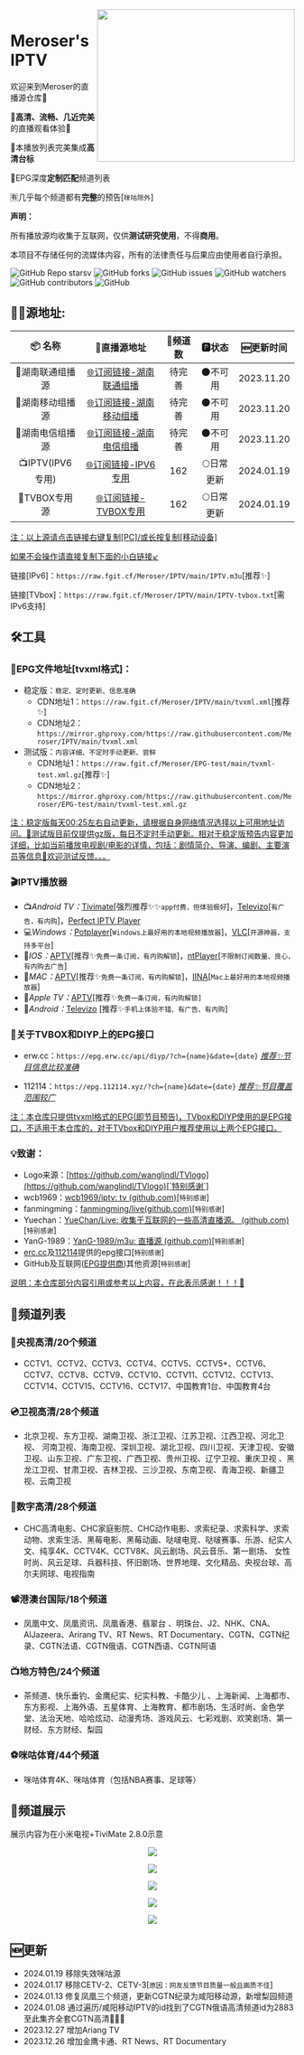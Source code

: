 <img align="right" width="350" height="270" src="https://cdn.jsdelivr.net/gh/Meroser/EPG-test@main/Meroser.png">

# Meroser's IPTV
欢迎来到Meroser的直播源仓库🎉

🎈**高清、流畅、几近完美**的直播观看体验🎈

🔮本播放列表完美集成**高清台标**

💯EPG深度**定制匹配**频道列表

🈶几乎每个频道都有**完整**的预告[`咪咕除外`]

**声明：**

所有播放源均收集于互联网，仅供**测试研究使用**，不得**商用**。

本项目不存储任何的流媒体内容，所有的法律责任与后果应由使用者自行承担。

<p>
<img alt="GitHub Repo stars" src="https://img.shields.io/github/stars/Meroser/IPTV">v
<img alt="GitHub forks" src="https://img.shields.io/github/forks/Meroser/IPTV">
<img alt="GitHub issues" src="https://img.shields.io/github/issues/Meroser/IPTV">
<img alt="GitHub watchers" src="https://img.shields.io/github/watchers/Meroser/IPTV">
<img alt="GitHub contributors" src="https://img.shields.io/github/contributors/Meroser/IPTV">
<img alt="GitHub" src="https://img.shields.io/github/license/Meroser/IPTV">
</p>

## 🏄‍♀️源地址:


|     📦 名称      |                         🔗直播源地址                          | 🔢频道数 |   🅿状态   | 🆕更新时间  |
| :-------------: | :----------------------------------------------------------: | :-----: | :-------: | :--------: |
| 🎠湖南联通组播源 | [🌐订阅链接-湖南联通组播](https://raw.fgit.cf/Meroser/IPTV/main/m3u/IPTV-LT.m3u) | 待完善  |  🌑不可用  | 2023.11.20 |
| 🎡湖南移动组播源 | [🌐订阅链接-湖南移动组播](https://raw.fgit.cf/Meroser/IPTV/main/m3u/IPTV-YD.m3u) | 待完善  |  🌑不可用  | 2023.11.20 |
| 🎢湖南电信组播源 | [🌐订阅链接-湖南电信组播](https://raw.fgit.cf/Meroser/IPTV/main/m3u/IPTV-DX.m3u) | 待完善  |  🌑不可用  | 2023.11.20 |
| 📺IPTV(IPV6专用) | [🌐订阅链接-IPV6专用](https://raw.fgit.cf/Meroser/IPTV/main/IPTV.m3u) |   162   | 🌕日常更新 | 2024.01.19 |
|  🧢TVBOX专用源   | [🌐订阅链接-TVBOX专用](https://raw.fgit.cf/Meroser/IPTV/main/IPTV-tvbox.txt) |   162   | 🌕日常更新 | 2024.01.19 |

<u>注：以上源请点击链接右键复制[PC]/或长按复制[移动设备]</u>

<u>如果不会操作请直接复制下面的小白链接↙</u>

链接[IPv6]：`https://raw.fgit.cf/Meroser/IPTV/main/IPTV.m3u`[推荐✨]

链接[TVbox]：`https://raw.fgit.cf/Meroser/IPTV/main/IPTV-tvbox.txt`[需IPv6支持]

## 🛠️工具
### 📆EPG文件地址[tvxml格式]：
- 稳定版：`稳定、定时更新、信息准确`
  - CDN地址1：`https://raw.fgit.cf/Meroser/IPTV/main/tvxml.xml`[推荐✨]
  - CDN地址2：`https://mirror.ghproxy.com/https://raw.githubusercontent.com/Meroser/IPTV/main/tvxml.xml`
- 测试版：`内容详细、不定时手动更新、尝鲜`
  - CDN地址1：`https://raw.fgit.cf/Meroser/EPG-test/main/tvxml-test.xml.gz`[推荐✨]
  - CDN地址2：`https://mirror.ghproxy.com/https://raw.githubusercontent.com/Meroser/EPG-test/main/tvxml-test.xml.gz`

<u>注：稳定版每天00:25左右自动更新，请根据自身网络情况选择以上可用地址访问。🎈测试版目前仅提供gz版，每日不定时手动更新。相对于稳定版预告内容更加详细，比如当前播放电视剧/电影的详情，包括：剧情简介、导演、编剧、主要演员等信息🎈欢迎测试反馈。。。</u>

### 🎬IPTV播放器
- 📺*Android TV：*[Tivimate](https://play.google.com/store/apps/details?id=ar.tvplayer.tv&hl=zh&gl=US)[强烈推荐✨✨`app付费，但体验极好`]，[Televizo](https://files.televizo.net/televizo-default.apk)[`有广告，有内购`]，[Perfect IPTV Player](https://play.google.com/store/apps/details?id=com.leuco.iptv&hl=zh&gl=US)
- 💻*Windows：*[Potplayer](https://potplayer.daum.net/)[`Windows上最好用的本地视频播放器`]，[VLC](https://www.videolan.org/)[`开源神器，支持多平台`]
- 📱*IOS：*[APTV](https://apps.apple.com/cn/app/aptv/id1630403500)[推荐✨`免费一条订阅，有内购解锁`]，[ntPlayer](https://apps.apple.com/cn/app/ntplayer/id1613758141)[`不限制订阅数量、良心，有内购去广告`]
- 📡*MAC：*[APTV](https://apps.apple.com/cn/app/aptv/id1630403500)[推荐✨`免费一条订阅，有内购解锁`]，[IINA](https://github.com/iina/iina)[`Mac上最好用的本地视频播放器`]
- 💽*Apple TV：*[APTV](https://apps.apple.com/cn/app/aptv/id1630403500)[推荐✨`免费一条订阅，有内购解锁]`
- 📲*Android：*[Televizo](https://files.televizo.net/televizo-default.apk) [推荐✨`手机上体验不错、有广告、有内购`]

### 📝关于TVBOX和DIYP上的EPG接口

- erw.cc：`https://epg.erw.cc/api/diyp/?ch={name}&date={date}` *<u>推荐✨节目信息比较准确</u>*

- 112114：`https://epg.112114.xyz/?ch={name}&date={date}` <u>*推荐✨节目覆盖范围较广*</u>

<u>注：本仓库只提供tvxml格式的EPG(即节目预告)，TVbox和DIYP使用的是EPG接口，不适用于本仓库的，对于TVbox和DIYP用户推荐使用以上两个EPG接口。</u>

### 💡致谢：
- Logo来源：[https://github.com/wanglindl/TVlogo](https://github.com/wanglindl/TVlogo)[`特别感谢`]
- wcb1969：[wcb1969/iptv: tv (github.com)](https://github.com/wcb1969/iptv)[`特别感谢`]
- fanmingming：[fanmingming/live(github.com)](https://github.com/fanmingming/live)[`特别感谢`]
- Yuechan：[YueChan/Live: 收集于互联网的一些高清直播源。 (github.com)](https://github.com/YueChan/Live/tree/main)[`特别感谢`]
- YanG-1989：[YanG-1989/m3u: 直播源 (github.com)](https://github.com/YanG-1989/m3u)[`特别感谢`]
- [erc.cc](https://epg.erw.cc/)及[112114](https://epg.112114.xyz)提供的epg接口[`特别感谢`]
- GitHub及互联网(<u>EPG提供商</u>)其他资源[`特别感谢`]

<u>说明：本仓库部分内容引用或参考以上内容，在此表示感谢！！！🎈</u>

## 📒频道列表
### 📀央视高清/20个频道
- CCTV1、CCTV2、CCTV3、CCTV4、CCTV5、CCTV5+、CCTV6、CCTV7、CCTV8、CCTV9、CCTV10、CCTV11、CCTV12、CCTV13、CCTV14、CCTV15、CCTV16、CCTV17、中国教育1台、中国教育4台
### 💿卫视高清/28个频道
- 北京卫视、东方卫视、湖南卫视、浙江卫视、江苏卫视、江西卫视、河北卫视、 河南卫视、海南卫视、深圳卫视、湖北卫视、四川卫视、天津卫视、安徽卫视、山东卫视、广东卫视、广西卫视、贵州卫视、辽宁卫视、重庆卫视 、黑龙江卫视、甘肃卫视、吉林卫视、三沙卫视、东南卫视、青海卫视、新疆卫视、云南卫视
### 🎥数字高清/28个频道
- CHC高清电影、CHC家庭影院、CHC动作电影、求索纪录、求索科学、求索动物、求索生活、黑莓电影、黑莓动画、哒啵电竞、哒啵赛事、乐游、纪实人文、纯享4K、CCTV4K、CCTV8K、风云剧场、风云音乐、第一剧场、 女性时尚、风云足球、兵器科技、怀旧剧场、世界地理、文化精品、央视台球、高尔夫网球、电视指南
### 📽港澳台国际/18个频道
- 凤凰中文、凤凰资讯、凤凰香港、翡翠台 、明珠台、J2、NHK、CNA、AlJazeera、Arirang TV、RT News、RT Documentary、CGTN、CGTN纪录、CGTN法语、CGTN俄语、CGTN西语、CGTN阿语
### 📺地方特色/24个频道
- 茶频道、快乐垂钓、金鹰纪实、纪实科教、卡酷少儿 、上海新闻、上海都市、东方影视、上海外语、五星体育、上海教育、都市剧场、生活时尚、金色学堂、法治天地、哈哈炫动、动漫秀场、游戏风云、七彩戏剧、欢笑剧场、第一财经、东方财经、梨园
### ⚽咪咕体育/44个频道
- 咪咕体育4K、咪咕体育（包括NBA赛事、足球等）

## 🎦频道展示
展示内容为在小米电视+TiviMate 2.8.0示意
<p align="center"><img src="https://cdn.jsdelivr.net/gh/Meroser/IPTV@main/img/img1.jpg"></p>
<p align="center"><img src="https://cdn.jsdelivr.net/gh/Meroser/IPTV@main/img/img2.jpg"></p>
<p align="center"><img src="https://cdn.jsdelivr.net/gh/Meroser/IPTV@main/img/img3.jpg"></p>
<p align="center"><img src="https://cdn.jsdelivr.net/gh/Meroser/IPTV@main/img/img4.jpg"></p>
<p align="center"><img src="https://cdn.jsdelivr.net/gh/Meroser/IPTV@main/img/img5.jpg"></p>

## 🆕更新
- 2024.01.19 移除失效咪咕源
- 2024.01.17 移除CETV-2、CETV-3[`原因：网友反馈节目质量一般且画质不佳`]
- 2024.01.13 修复凤凰三个频道，更新CGTN纪录为咸阳移动源，新增梨园频道
- 2024.01.08 通过遍历/咸阳移动IPTV的id找到了CGTN俄语高清频道id为2883 至此集齐全套CGTN高清🎉🎉🎉
- 2023.12.27 增加Ariang TV
- 2023.12.26 增加金鹰卡通、RT News、RT Documentary
